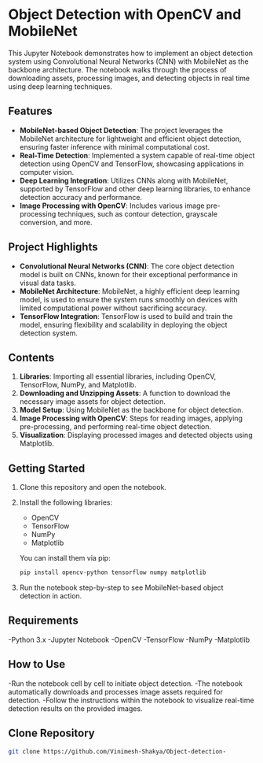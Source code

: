 # Object Detection with OpenCV and MobileNet

This Jupyter Notebook demonstrates how to implement an object detection system using Convolutional Neural Networks (CNN) with MobileNet as the backbone architecture. The notebook walks through the process of downloading assets, processing images, and detecting objects in real time using deep learning techniques.

## Features
- **MobileNet-based Object Detection**: The project leverages the MobileNet architecture for lightweight and efficient object detection, ensuring faster inference with minimal computational cost.
- **Real-Time Detection**: Implemented a system capable of real-time object detection using OpenCV and TensorFlow, showcasing applications in computer vision.
- **Deep Learning Integration**: Utilizes CNNs along with MobileNet, supported by TensorFlow and other deep learning libraries, to enhance detection accuracy and performance.
- **Image Processing with OpenCV**: Includes various image pre-processing techniques, such as contour detection, grayscale conversion, and more.

## Project Highlights
- **Convolutional Neural Networks (CNN)**: The core object detection model is built on CNNs, known for their exceptional performance in visual data tasks.
- **MobileNet Architecture**: MobileNet, a highly efficient deep learning model, is used to ensure the system runs smoothly on devices with limited computational power without sacrificing accuracy.
- **TensorFlow Integration**: TensorFlow is used to build and train the model, ensuring flexibility and scalability in deploying the object detection system.

## Contents
1. **Libraries**: Importing all essential libraries, including OpenCV, TensorFlow, NumPy, and Matplotlib.
2. **Downloading and Unzipping Assets**: A function to download the necessary image assets for object detection.
3. **Model Setup**: Using MobileNet as the backbone for object detection.
4. **Image Processing with OpenCV**: Steps for reading images, applying pre-processing, and performing real-time object detection.
5. **Visualization**: Displaying processed images and detected objects using Matplotlib.

## Getting Started
1. Clone this repository and open the notebook.
2. Install the following libraries:
   - OpenCV
   - TensorFlow
   - NumPy
   - Matplotlib

   You can install them via pip:
   ```bash
   pip install opencv-python tensorflow numpy matplotlib
   ```
3. Run the notebook step-by-step to see MobileNet-based object detection in action.

## Requirements

-Python 3.x
-Jupyter Notebook
-OpenCV
-TensorFlow
-NumPy
-Matplotlib

## How to Use
-Run the notebook cell by cell to initiate object detection.
-The notebook automatically downloads and processes image assets required for detection.
-Follow the instructions within the notebook to visualize real-time detection results on the provided images.

## Clone Repository
```bash
git clone https://github.com/Vinimesh-Shakya/Object-detection-
```  
